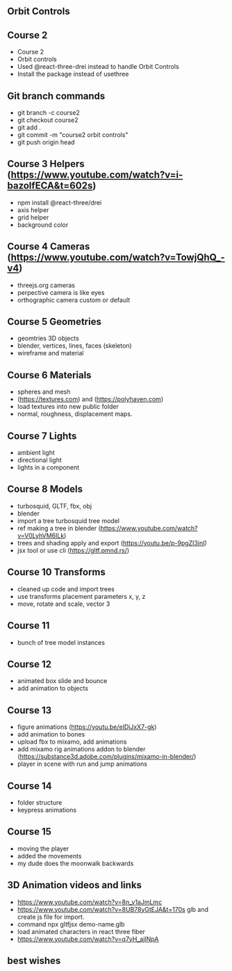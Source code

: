 ## Orbit Controls
## Course 2

- Course 2
- Orbit controls
- Used @react-three-drei instead to handle Orbit Controls
- Install the package instead of usethree

## Git branch commands
- git branch -c course2 
- git checkout course2
- git add .
- git commit -m "course2 orbit controls"
- git push origin head

## Course 3 Helpers (https://www.youtube.com/watch?v=i-bazolfECA&t=602s) 
- npm install @react-three/drei
- axis helper
- grid helper
- background color

## Course 4 Cameras (https://www.youtube.com/watch?v=TowjQhQ_-v4)
- threejs.org cameras
- perpective camera is like eyes
- orthographic camera custom or default

## Course 5 Geometries
- geomtries 3D objects
- blender, vertices, lines, faces (skeleton)
- wireframe and material

## Course 6 Materials
- spheres and mesh
- (https://textures.com) and (https://polyhaven.com)
- load textures into new public folder
- normal, roughness, displacement maps.

## Course 7 Lights
- ambient light
- directional light
- lights in a component

## Course 8 Models
- turbosquid, GLTF, fbx, obj
- blender
- import a tree turbosquid tree model
- ref making a tree in blender (https://www.youtube.com/watch?v=V0LyhVM6ILk)
- trees and shading apply and export (https://youtu.be/p-9pgZI3inI)
- jsx tool or use cli (https://gltf.pmnd.rs/) 

## Course 10 Transforms
- cleaned up code and import trees
- use transforms placement parameters x, y, z
- move, rotate and scale, vector 3

## Course 11
- bunch of tree model instances

## Course 12
- animated box slide and bounce
- add animation to objects

## Course 13
- figure animations (https://youtu.be/eIDjJxX7-gk)
- add animation to bones
- upload fbx to mixamo, add animations
- add mixamo rig animations addon to blender (https://substance3d.adobe.com/plugins/mixamo-in-blender/)
- player in scene with run and jump animations

## Course 14
- folder structure
- keypress animations

## Course 15
- moving the player
- added the movements
- my dude does the moonwalk backwards

## 3D Animation videos and links
- https://www.youtube.com/watch?v=8n_v1aJmLmc 
- https://www.youtube.com/watch?v=8UB78yGtEJA&t=170s glb and create js file for import.
- command npx gltfjsx demo-name.glb
- load animated characters in react three fiber 
- https://www.youtube.com/watch?v=q7yH_ajINpA

## best wishes



